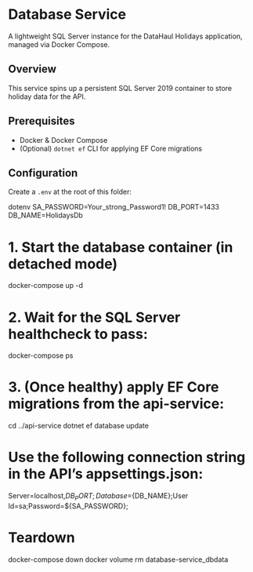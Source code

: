 # Database Service

A lightweight SQL Server instance for the DataHaul Holidays application, managed via Docker Compose.

## Overview

This service spins up a persistent SQL Server 2019 container to store holiday data for the API.

## Prerequisites

- Docker & Docker Compose
- (Optional) `dotnet ef` CLI for applying EF Core migrations

## Configuration

Create a `.env` at the root of this folder:

dotenv
SA_PASSWORD=Your_strong_Password1!
DB_PORT=1433
DB_NAME=HolidaysDb

# 1. Start the database container (in detached mode)

docker-compose up -d

# 2. Wait for the SQL Server healthcheck to pass:

docker-compose ps

# 3. (Once healthy) apply EF Core migrations from the api-service:

cd ../api-service
dotnet ef database update

# Use the following connection string in the API’s appsettings.json:

Server=localhost,${DB_PORT};Database=${DB_NAME};User Id=sa;Password=${SA_PASSWORD};

# Teardown

docker-compose down
docker volume rm database-service_dbdata
